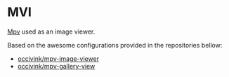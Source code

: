 # MVI

[Mpv](https://github.com/mpv-player/mpv) used as an image viewer.

Based on the awesome configurations provided in the repositories bellow:

- [occivink/mpv-image-viewer](https://github.com/occivink/mpv-image-viewer)
- [occivink/mpv-gallery-view](https://github.com/occivink/mpv-gallery-view)
